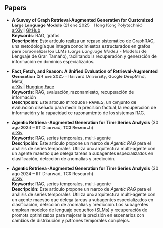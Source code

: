 ## Papers

* **A Survey of Graph Retrieval-Augmented Generation for Customized Large Language Models** (21 ene 2025 – Hong Kong Polytechnic)  
  [arXiv](https://arxiv.org/abs/2501.13958) | [GitHub](https://github.com/DEEP-PolyU/Awesome-GraphRAG)  
  **Keywords**: RAG, grafos  
  **Descripción**: Este artículo realiza un repaso sistemático de GraphRAG, una metodología que integra conocimientos estructurados en grafos para personalizar los LLMs (*Large Language Models* - Modelos de Lenguaje de Gran Tamaño), facilitando la recuperación y generación de información en dominios especializados.

* **Fact, Fetch, and Reason: A Unified Evaluation of Retrieval-Augmented Generation** (24 ene 2025 – Harvard University, Google DeepMind, Meta)  
  [arXiv](https://arxiv.org/abs/2409.12941) | [Hugging Face](https://huggingface.co/datasets/google/frames-benchmark)  
  **Keywords**: RAG, evaluación, razonamiento, recuperación de información  
  **Descripción**: Este artículo introduce FRAMES, un conjunto de evaluación diseñado para medir la precisión factual, la recuperación de información y la capacidad de razonamiento de los sistemas RAG.

* **Agentic Retrieval-Augmented Generation for Time Series Analysis** (30 ago 2024 – IIT Dharwad, TCS Research)  
  [arXiv](https://arxiv.org/abs/2408.14484)  
  **Keywords**: RAG, series temporales, multi-agente  
  **Descripción**: Este artículo propone un marco de *Agentic RAG* para el análisis de series temporales. Utiliza una arquitectura multi-agente con un agente maestro que delega tareas a subagentes especializados en clasificación, detección de anomalías y predicción.

* **Agentic Retrieval-Augmented Generation for Time Series Analysis** (30 ago 2024 – IIT Dharwad, TCS Research)  
  [arXiv](https://arxiv.org/abs/2408.14484)  
  **Keywords**: RAG, series temporales, multi-agente  
  **Descripción**: Este artículo propone un marco de *Agentic RAG* para el análisis de series temporales. Utiliza una arquitectura multi-agente con un agente maestro que delega tareas a subagentes especializados en clasificación, detección de anomalías y predicción. Los subagentes emplean modelos de lenguaje pequeños (SLMs) y recuperación de prompts optimizados para mejorar la precisión en escenarios con cambios de distribución y patrones temporales complejos.
